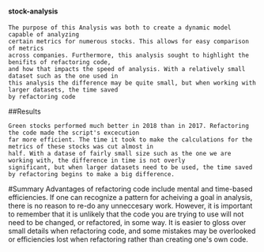 #### stock-analysis

    The purpose of this Analysis was both to create a dynamic model capable of analyzing
    certain metrics for numerous stocks. This allows for easy comparison of metrics
    across companies. Furthermore, this analysis sought to highlight the benifits of refactoring code, 
    and how that impacts the speed of analysis. With a relatively small dataset such as the one used in 
    this analysis the difference may be quite small, but when working with larger datasets, the time saved
    by refactoring code 

 ##Results

    Green stocks performed much better in 2018 than in 2017. Refactoring the code made the script's excecution 
    far more efficient. The time it took to make the calculations for the metrics of these stocks was cut almost in
    half. With a datase of fairly small size such as the one we are working with, the difference in time is not overly
    significant, but when larger datasets need to be used, the time saved by refactoring begins to make a big difference.

 #Summary
       Advantages of refactoring code include mental and time-based efficiencies. If one can recognize a pattern
       for acheiving a goal in analysis, there is no reason to re-do any unneccesary work. However, it is important
       to remember that it is unlikely that the code you are trying to use will not need to be changed, or refactored,
       in some way. It is easier to gloss over small details when refactoring code, and some mistakes may be overlooked
       or efficiencies lost when refactoring rather than creating one's own code. 
